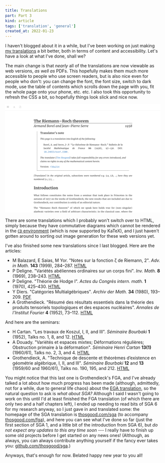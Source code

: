 ```yaml
---
title: Translations
part: Part 3
kind: article
tags: ['translation', 'general']
created_at: 2022-01-23
---
```


I haven't blogged about it in a while, but I've been working on just making [my translations](https://thosgood.com/translations) a bit better, both in terms of content and accessibility.
Let's have a look at what I've done, shall we?

<!-- more -->

The main change is that *nearly* all of the translations are now viewable as web versions, *as well as* PDFs.
This hopefully makes them much more accessible to people who use screen readers, but is also nice even for people who don't: you can change the font, the font size, switch to dark mode, use the table of contents which scrolls down the page with you, fit the whole page onto your phone, etc. etc.
I also took this opportunity to refresh the CSS a bit, so hopefully things look slick and nice now.

![New style for web versions of translations: the buttons in the top left are for toggling the table of contents, changing font options, and viewing the PDF version. Thanks [Bookdown](https://bookdown.org/)!](/assets/post-images/2022-01-23-new-css.png "New style for web versions of translations")

There are some translations which I probably won't switch over to HTML, simply because they have commutative diagrams which cannot be rendered in the [`CD` environment](https://ctan.org/pkg/amscd?lang=en) (which is now supported by KaTeX), and I just haven't gotten around to sorting out image generation for these web versions yet.

I've also finished some new translations since I last blogged.
Here are the articles:

- M Balazard, E Saias, M Yor. "Notes sur la fonction ζ de Riemann, 2". *Adv. in Math.* **143** (1999), 284–287. [HTML](https://labs.thosgood.com/translations/AIM-143-1999-284.html)
- P Deligne. "Variétés abéliennes ordinaires sur un corps fini". *Inv. Math.* **8** (1969), 238–243. [HTML](https://labs.thosgood.com/translations/IM-8-1969-238.html)
- P Deligne. "Théorie de Hodge I". *Actes du Congrès intern. math.* **1** (1970), 425–430. [HTML](https://labs.thosgood.com/translations/ACIM-1-1970-425.html)
- Y Diers. "Catégories Multialgébriques". *Archiv der Math.* **34** (1980), 193–209. [PDF](https://labs.thosgood.com/translations/ADM-34-1980-193.pdf)
- A Grothendieck. "Résumé des résultats essentiels dans la théorie des produits tensoriels topologiques et des espaces nucléaires". *Annales de l'Institut Fourier* **4** (1952), 73–112. [HTML](https://labs.thosgood.com/translations/AIF-4-1952-73.html)

And here are the seminars:

- H Cartan. "Les travaux de Koszul, I, II, and III". *Séminaire Bourbaki* **1** (1952), Talks no. 1, 8, and 12. [HTML](https://labs.thosgood.com/translations/SB-1-1%2B8%2B12.html)
- A Douady. "Variétés et espaces mixtes; Déformations régulières; Obstruction primaire à la déformation". *Séminaire Henri Cartan* **13(1)** (1960/61), Talks no. 2, 3, and 4. [HTML](https://labs.thosgood.com/translations/SHC-13(1)-2+3+4.html)
- Grothendieck, A. "Technique de descente et théorèmes d’existence en géométrie algébrique, I, II, and III". *Séminaire Bourbaki* **12** and **13** (1959/60 and 1960/61), Talks no. 190, 195, and 212. [HTML](https://thosgood.com/fga)

You might notice that this last one is Grothendieck's FGA, and I've already talked a lot about how much progress has been made (although, admittedly, not for a while, due to general life chaos) about the [EGA translation](https://github.com/ryankeleti/ega), so the natural question to ask is *what about SGA?*
Although I said I wasn't going to work on this until I'd at least finished the FGA translation (of which there are only two and a half chapters left), I ended up needing to read bits of SGA 6 for my research anyway, so I just gave in and translated some: the homepage of the SGA translation is [thosgood.com/sga](https://thosgood.com/sga/) (to accompany [thosgood.com/fga](https://thosgood.com/fga)), and here you can see what I've done so far (just the first section of SGA 1, and a little bit of the introduction from SGA 6), but *do not expect any updates to this any time soon* --- I really have to finish up some old projects before I get started on any news ones!
(Although, as always, you can always contribute anything yourself if the fancy ever takes you: [github.com/thosgood/sga](https://github.com/thosgood/sga).)

Anyways, that's enough for now.
Belated happy new year to you all!
